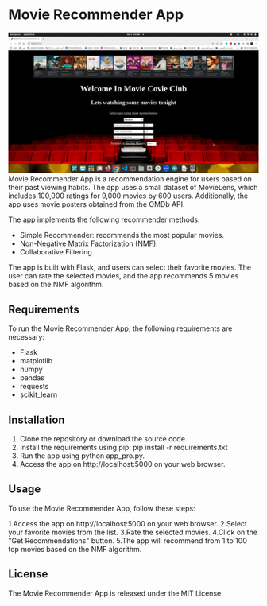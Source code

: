 #  Movie Recommender App
![Dimo movie Recommender](dimo_movie_Recommender.gif)
Movie Recommender App is a recommendation engine for users based on their past viewing habits. The app uses a small dataset of MovieLens, which includes 100,000 ratings for 9,000 movies by 600 users. Additionally, the app uses movie posters obtained from the OMDb API.

The app implements the following recommender methods:

* Simple Recommender: recommends the most popular movies.
* Non-Negative Matrix Factorization (NMF).
* Collaborative Filtering.

The app is built with Flask, and users can select their favorite movies. The user can rate the selected movies, and the app recommends 5 movies based on the NMF algorithm.

## Requirements
To run the Movie Recommender App, the following requirements are necessary:

* Flask
* matplotlib
* numpy
* pandas
* requests
* scikit_learn

## Installation
1. Clone the repository or download the source code.
2. Install the requirements using pip: pip install -r requirements.txt
3. Run the app using python app_pro.py.
4. Access the app on http://localhost:5000 on your web browser.

## Usage
To use the Movie Recommender App, follow these steps:

1.Access the app on http://localhost:5000 on your web browser.
2.Select your favorite movies from the list.
3.Rate the selected movies.
4.Click on the "Get Recommendations" button.
5.The app will recommend from 1 to 100 top movies based on the NMF algorithm.

## License
The Movie Recommender App is released under the MIT License. 

